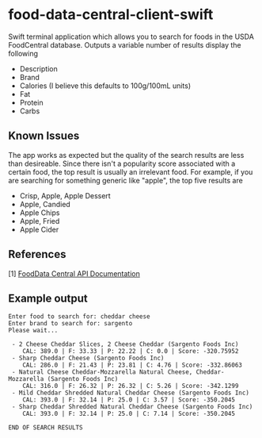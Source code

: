 # food-data-central-client-swift
Swift terminal application which allows you to search for foods in the USDA FoodCentral database. Outputs a variable number of results display the following
* Description
* Brand
* Calories (I believe this defaults to 100g/100mL units)
* Fat
* Protein
* Carbs

## Known Issues
The app works as expected but the quality of the search results are less than desireable. Since there isn't a popularity score associated with a certain food, the top result is usually an irrelevant food. For example, if you are searching for something generic like "apple", the top five results are
* Crisp, Apple, Apple Dessert
* Apple, Candied
* Apple Chips
* Apple, Fried
* Apple Cider


## References

  [1] [FoodData Central API Documentation](https://fdc.nal.usda.gov/api-guide.html)
  
## Example output

```
Enter food to search for: cheddar cheese
Enter brand to search for: sargento
Please wait...

 - 2 Cheese Cheddar Slices, 2 Cheese Cheddar (Sargento Foods Inc)
    CAL: 389.0 | F: 33.33 | P: 22.22 | C: 0.0 | Score: -320.75952
 - Sharp Cheddar Cheese (Sargento Foods Inc)
    CAL: 286.0 | F: 21.43 | P: 23.81 | C: 4.76 | Score: -332.86063
 - Natural Cheese Cheddar-Mozzarella Natural Cheese, Cheddar-Mozzarella (Sargento Foods Inc)
    CAL: 316.0 | F: 26.32 | P: 26.32 | C: 5.26 | Score: -342.1299
 - Mild Cheddar Shredded Natural Cheddar Cheese (Sargento Foods Inc)
    CAL: 393.0 | F: 32.14 | P: 25.0 | C: 3.57 | Score: -350.2045
 - Sharp Cheddar Shredded Natural Cheddar Cheese (Sargento Foods Inc)
    CAL: 393.0 | F: 32.14 | P: 25.0 | C: 7.14 | Score: -350.2045
    
END OF SEARCH RESULTS
```
